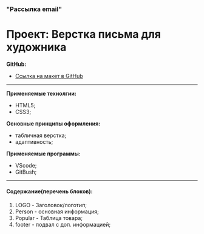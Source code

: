 ### "Рассылка email"
# Проект: Верстка письма для художника

**GitHub:**
* [Ссылка на макет в GitHub](https://talidoom.github.io/email-artist/index.html)
  
---
**Применяемые технолгии:**
- HTML5;
- CSS3;
  
**Основные принципы оформления:**
- табличная верстка;
- адаптивность;
  
**Применяемые программы:**
- VScode;
- GitBush;
  
---
#### **Содержание(перечень блоков):**
1. LOGO - Заголовок/логотип;
2. Person - основная информация;
3. Popular - Таблица товара;
4. footer - подвал с доп. информацией;
